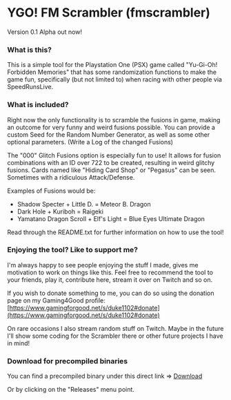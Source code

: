 # YGO! FM Scrambler (fmscrambler)
Version 0.1 Alpha out now!

### What is this?
This is a simple tool for the Playstation One (PSX) game called "Yu-Gi-Oh! Forbidden Memories" that has some randomization functions to make the game fun, specifically (but not limited to) when racing with other people via SpeedRunsLive.

### What is included?
Right now the only functionality is to scramble the fusions in game, making an outcome for very funny and weird fusions possible.
You can provide a custom Seed for the Random Number Generator, as well as some other optional parameters.
(Write a Log of the changed Fusions)

The "000" Glitch Fusions option is especially fun to use! It allows for fusion combinations with an ID over 722 to be created, resulting in weird glitchy fusions. Cards named like "Hiding Card Shop" or "Pegasus" can be seen. Sometimes with a ridiculous Attack/Defense.

Examples of Fusions would be:
- Shadow Specter + Little D. = Meteor B. Dragon
- Dark Hole + Kuriboh = Raigeki
- Yamatano Dragon Scroll + Elf's Light = Blue Eyes Ultimate Dragon

Read through the README.txt for further information on how to use the tool!

### Enjoying the tool? Like to support me?
I'm always happy to see people enjoying the stuff I made, gives me motivation to work on things like this.
Feel free to recommend the tool to your friends, play it, contribute here, stream it over on Twitch and so on.

If you wish to donate something to me, you can do so using the donation page on my Gaming4Good profile: [https://www.gamingforgood.net/s/duke1102#donate](https://www.gamingforgood.net/s/duke1102#donate)

On rare occasions I also stream random stuff on Twitch. Maybe in the future I'll show some coding for the Scrambler there or other future projects I have in mind!

### Download for precompiled binaries
You can find a precompiled binary under this direct link => [Download](https://github.com/duke1102/fmscrambler/releases/download/0.1/fmscrambler_0.1-alpha.zip)

Or by clicking on the "Releases" menu point.
